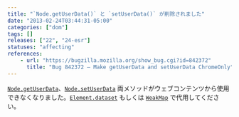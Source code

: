 ```yaml
---
title: "`Node.getUserData()` と `setUserData()` が削除されました"
date: "2013-02-24T03:44:31-05:00"
categories: ["dom"]
tags: []
releases: ["22", "24-esr"]
statuses: "affecting"
references:
    - url: "https://bugzilla.mozilla.org/show_bug.cgi?id=842372"
      title: "Bug 842372 – Make getUserData and setUserData ChromeOnly"
---
```

[`Node.getUserData`](https://developer.mozilla.org/docs/Web/API/Node.getUserData)、[`Node.setUserData`](https://developer.mozilla.org/docs/Web/API/Node.setUserData) 両メソッドがウェブコンテンツから使用できなくなりました。[`Element.dataset`](https://developer.mozilla.org/docs/Web/API/Element.dataset) もしくは [`WeakMap`](https://developer.mozilla.org/docs/Web/JavaScript/Reference/Global_Objects/WeakMap) で代用してください。
